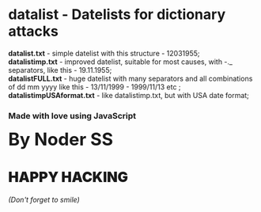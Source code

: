 <h1>datalist - Datelists for dictionary attacks</h1> <b>datalist.txt</b> - simple datelist with this structure - 12031955;<br> <b>datalistimp.txt</b> - improved datelist, suitable for most causes, with -._ separators, like this - 19.11.1955;<br> <b>datalistFULL.txt</b> - huge datelist with many separators and all combinations of dd mm yyyy like this - 13/11/1999 - 1999/11/13 etc ;<br> <b>datalistimpUSAformat.txt</b> - like datalistimp.txt, but with USA date format;<br>
<h3>Made with love using JavaScript</h3>
<b style="font-weight:700; font-size:35px">By Noder SS</b>
<h1 style="font-weight:900;">HAPPY HACKING</h1>
<h6><i>(Don't forget to smile)</i></h6>
